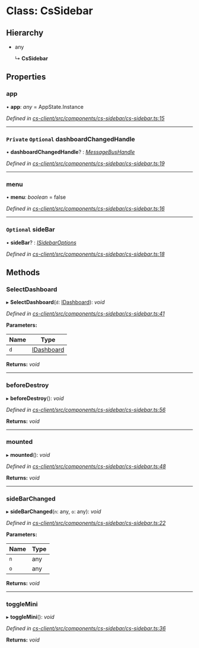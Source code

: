# Class: CsSidebar

## Hierarchy

* any

  ↳ **CsSidebar**

## Properties

###  app

• **app**: *any* =  AppState.Instance

*Defined in [cs-client/src/components/cs-sidebar/cs-sidebar.ts:15](https://github.com/RichardHovenkamp/csnext/blob/872f0bfe/packages/cs-client/src/components/cs-sidebar/cs-sidebar.ts#L15)*

___

### `Private` `Optional` dashboardChangedHandle

• **dashboardChangedHandle**? : *[MessageBusHandle](_cs_core_src_utils_message_bus_message_bus_handle_.messagebushandle.md)*

*Defined in [cs-client/src/components/cs-sidebar/cs-sidebar.ts:19](https://github.com/RichardHovenkamp/csnext/blob/872f0bfe/packages/cs-client/src/components/cs-sidebar/cs-sidebar.ts#L19)*

___

###  menu

• **menu**: *boolean* = false

*Defined in [cs-client/src/components/cs-sidebar/cs-sidebar.ts:16](https://github.com/RichardHovenkamp/csnext/blob/872f0bfe/packages/cs-client/src/components/cs-sidebar/cs-sidebar.ts#L16)*

___

### `Optional` sideBar

• **sideBar**? : *[ISidebarOptions](../interfaces/_cs_core_src_project_sidebar_options_.isidebaroptions.md)*

*Defined in [cs-client/src/components/cs-sidebar/cs-sidebar.ts:18](https://github.com/RichardHovenkamp/csnext/blob/872f0bfe/packages/cs-client/src/components/cs-sidebar/cs-sidebar.ts#L18)*

## Methods

###  SelectDashboard

▸ **SelectDashboard**(`d`: [IDashboard](../interfaces/_cs_core_src_dashboard_dashboard_.idashboard.md)): *void*

*Defined in [cs-client/src/components/cs-sidebar/cs-sidebar.ts:41](https://github.com/RichardHovenkamp/csnext/blob/872f0bfe/packages/cs-client/src/components/cs-sidebar/cs-sidebar.ts#L41)*

**Parameters:**

Name | Type |
------ | ------ |
`d` | [IDashboard](../interfaces/_cs_core_src_dashboard_dashboard_.idashboard.md) |

**Returns:** *void*

___

###  beforeDestroy

▸ **beforeDestroy**(): *void*

*Defined in [cs-client/src/components/cs-sidebar/cs-sidebar.ts:56](https://github.com/RichardHovenkamp/csnext/blob/872f0bfe/packages/cs-client/src/components/cs-sidebar/cs-sidebar.ts#L56)*

**Returns:** *void*

___

###  mounted

▸ **mounted**(): *void*

*Defined in [cs-client/src/components/cs-sidebar/cs-sidebar.ts:48](https://github.com/RichardHovenkamp/csnext/blob/872f0bfe/packages/cs-client/src/components/cs-sidebar/cs-sidebar.ts#L48)*

**Returns:** *void*

___

###  sideBarChanged

▸ **sideBarChanged**(`n`: any, `o`: any): *void*

*Defined in [cs-client/src/components/cs-sidebar/cs-sidebar.ts:22](https://github.com/RichardHovenkamp/csnext/blob/872f0bfe/packages/cs-client/src/components/cs-sidebar/cs-sidebar.ts#L22)*

**Parameters:**

Name | Type |
------ | ------ |
`n` | any |
`o` | any |

**Returns:** *void*

___

###  toggleMini

▸ **toggleMini**(): *void*

*Defined in [cs-client/src/components/cs-sidebar/cs-sidebar.ts:36](https://github.com/RichardHovenkamp/csnext/blob/872f0bfe/packages/cs-client/src/components/cs-sidebar/cs-sidebar.ts#L36)*

**Returns:** *void*

